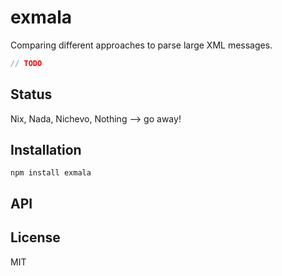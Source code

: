 # exmala

Comparing different approaches to parse large XML messages.

```js
// TODO
```

## Status

Nix, Nada, Nichevo, Nothing --> go away!
## Installation

    npm install exmala

## API


## License

MIT
